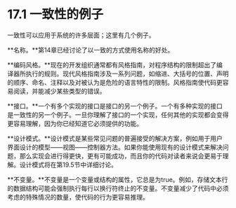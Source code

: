 # 17.1 一致性的例子

一致性可以应用于系统的许多层面；这里有几个例子。

**名称。**第14章已经讨论了以一致的方式使用名称的好处。

**编码风格。**现在的开发组织通常都有风格指南，对程序结构的限制超出了编译器所执行的规则。现代风格指南涉及一系列问题，如缩进、大括号的位置、声明的顺序、命名、注释以及对被认为是危险的语言特性的限制。风格指南使代码更容易阅读，并能减少某些类型的错误。

**接口。**一个有多个实现的接口是接口的另一个例子。一个有多种实现的接口是一致性的另一个例子。一旦你理解了接口的一个实现，任何其他的实现都会变得更容易理解，因为你已经知道它必须提供的功能。

**设计模式。**设计模式是某些常见问题的普遍接受的解决方案，例如用于用户界面设计的模型——视图——控制器方法。如果你能使用现有的设计模式来解决问题，那么实现会进行得更快，更有可能成功，而且你的代码对读者来说会更易于理解。设计模式将在第19.5节中详细讨论。

**不变量。**不变量是一个变量或结构的属性，它总是为true。例如，存储文本行的数据结构可能会强制执行每行以换行符终止的不变量。不变量减少了代码中必须考虑的特殊情况的数量，使代码的行为更容易推理。
